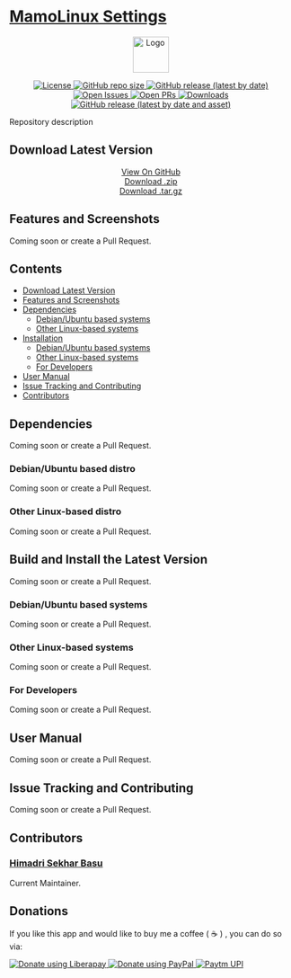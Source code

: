 # [MamoLinux Settings](https://github.com/hsbasu/mamolinux-settings)

<p align="center">
	<img src="https://hsbasu.github.io/styles/icons/mamolinux-logo.png" height="64" alt="Logo">
</p>

<p align="center">
	<a href="https://github.com/hsbasu/mamolinux-settings/blob/master/LICENSE">
		<img src="https://img.shields.io/github/license/hsbasu/mamolinux-settings?label=License" alt="License">
	</a>
	<a href="#">
		<img src="https://img.shields.io/github/repo-size/hsbasu/mamolinux-settings?label=Repo%20size" alt="GitHub repo size">
	</a>
	<a href="https://github.com/hsbasu/mamolinux-settings/releases/latest">
		<img src="https://img.shields.io/github/v/release/hsbasu/mamolinux-settings?label=Latest%20Stable%20Release" alt="GitHub release (latest by date)">
	</a>
	<a href="https://github.com/hsbasu/mamolinux-settings/issues" target="_blank">
		<img src="https://img.shields.io/github/issues/hsbasu/mamolinux-settings?label=Issues" alt="Open Issues">
	</a>
	<a href="https://github.com/hsbasu/mamolinux-settings/pulls" target="_blank">
		<img src="https://img.shields.io/github/issues-pr/hsbasu/mamolinux-settings?label=PR" alt="Open PRs">
	</a>
	<a href="#download-latest-version">
		<img src="https://img.shields.io/github/downloads/hsbasu/mamolinux-settings/total?label=Downloads" alt="Downloads">
	</a>
	<a href="#">
		<img src="https://img.shields.io/badge/Example%20Badge-example%20text-blue?label=Downloads%40Latest%20Binary" alt="GitHub release (latest by date and asset)">
	</a>
</p>

Repository description

## Download Latest Version

<p align="center">
  <a href="https://github.com/hsbasu/mamolinux-settings" target="_blank"><i class="fa fa-github"></i> View On GitHub</a></br>
  <a href="https://github.com/hsbasu/mamolinux-settings/zipball/master"><i class="fa fa-file-zip-o"></i> Download .zip</a></br>
  <a href="https://github.com/hsbasu/mamolinux-settings/tarball/master"><i class="fa fa-file-zip-o"></i> Download .tar.gz</a>
</p>

## Features and Screenshots
Coming soon or create a Pull Request.

<!-- ### Sample Screenshot
<p align="center">
	<img src="https://github.com/hsbasu/mamolinux-settings/raw/gh-pages/screenshots/sample-screenshot.png" alt="Sample Screenshot">
</p> -->

## Contents
- [Download Latest Version](#download-latest-version)
- [Features and Screenshots](#features-and-screenshots)
- [Dependencies](#dependencies)
  - [Debian/Ubuntu based systems](#debianubuntu-based-distro)
  - [Other Linux-based systems](#other-linux-based-distro)
- [Installation](#build-and-install-the-latest-version)
  - [Debian/Ubuntu based systems](#debianubuntu-based-systems)
  - [Other Linux-based systems](#other-linux-based-systems)
  - [For Developers](#for-developers)
- [User Manual](#user-manual)
- [Issue Tracking and Contributing](#issue-tracking-and-contributing)
- [Contributors](#contributors)

## Dependencies
Coming soon or create a Pull Request.
### Debian/Ubuntu based distro
Coming soon or create a Pull Request.
### Other Linux-based distro
Coming soon or create a Pull Request.

## Build and Install the Latest Version
Coming soon or create a Pull Request.
### Debian/Ubuntu based systems
Coming soon or create a Pull Request.
### Other Linux-based systems
Coming soon or create a Pull Request.
### For Developers
Coming soon or create a Pull Request.

## User Manual
Coming soon or create a Pull Request.

## Issue Tracking and Contributing
Coming soon or create a Pull Request.

## Contributors

### [Himadri Sekhar Basu](https://hsbasu.github.io)
Current Maintainer.

## Donations
If you like this app and would like to buy me a coffee ( &#9749; ) , you can do so via:

<a href="https://liberapay.com/hsbasu/donate" target="_blank">
	<img src="https://liberapay.com/assets/widgets/donate.svg" alt="Donate using Liberapay">
</a>
<a href="https://paypal.me/hsbasu" target="_blank">
	<img src="https://www.paypalobjects.com/webstatic/i/logo/rebrand/ppcom.svg" alt="Donate using PayPal">
</a>
<a href="https://hsbasu.github.io/images/upi-qr.jpg" target="_blank">
	<img src ="https://hsbasu.github.io/styles/icons/logo/svg/upi-logo.svg" alt="Paytm UPI">
</a>